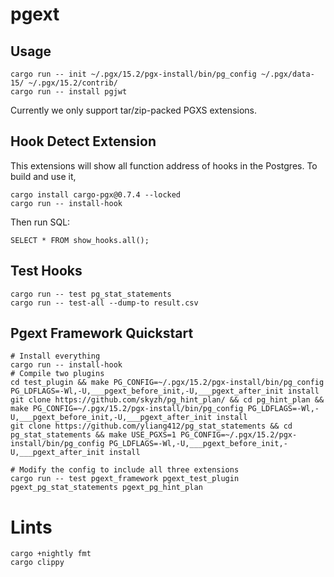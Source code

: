 # pgext

## Usage

```
cargo run -- init ~/.pgx/15.2/pgx-install/bin/pg_config ~/.pgx/data-15/ ~/.pgx/15.2/contrib/
cargo run -- install pgjwt
```

Currently we only support tar/zip-packed PGXS extensions.

## Hook Detect Extension

This extensions will show all function address of hooks in the Postgres. To build and use it,

```
cargo install cargo-pgx@0.7.4 --locked
cargo run -- install-hook
```

Then run SQL:

```
SELECT * FROM show_hooks.all();
```

## Test Hooks

```
cargo run -- test pg_stat_statements
cargo run -- test-all --dump-to result.csv
```

## Pgext Framework Quickstart

```
# Install everything
cargo run -- install-hook
# Compile two plugins
cd test_plugin && make PG_CONFIG=~/.pgx/15.2/pgx-install/bin/pg_config PG_LDFLAGS=-Wl,-U,___pgext_before_init,-U,___pgext_after_init install
git clone https://github.com/skyzh/pg_hint_plan/ && cd pg_hint_plan && make PG_CONFIG=~/.pgx/15.2/pgx-install/bin/pg_config PG_LDFLAGS=-Wl,-U,___pgext_before_init,-U,___pgext_after_init install
git clone https://github.com/yliang412/pg_stat_statements && cd pg_stat_statements && make USE_PGXS=1 PG_CONFIG=~/.pgx/15.2/pgx-install/bin/pg_config PG_LDFLAGS=-Wl,-U,___pgext_before_init,-U,___pgext_after_init install

# Modify the config to include all three extensions
cargo run -- test pgext_framework pgext_test_plugin pgext_pg_stat_statements pgext_pg_hint_plan
```

# Lints

```
cargo +nightly fmt
cargo clippy
```